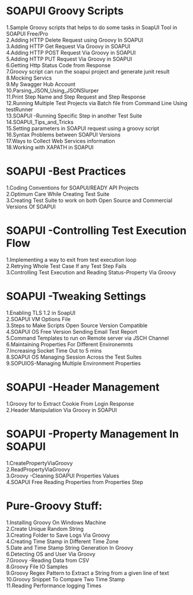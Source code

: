 SOAPUI Groovy Scripts
===================
1.Sample Groovy scripts that helps to do some tasks in SoapUI Tool in SOAPUI Free/Pro</br>
2.Adding HTTP Delete Request using Groovy In SOAPUI</br>
3.Adding HTTP Get Request Via Groovy in SOAPUI</br>
4.Adding HTTP POST Request Via Groovy in SOAPUI</br>
5.Adding HTTP PUT Request Via Groovy in SOAPUI</br>
6.Getting Http Status Code from Response</br>
7.Groovy script can run the soapui project and generate junit result</br>
8.Mocking Servics</br>
9.My Swagger Hub Account</br>
10.Parsing_JSON_Using_JSONSlurper</br>
11.Print Step Name and Step Request and Step Response</br>
12.Running Multiple Test Projects via Batch file from Command Line Using testRunner</br>
13.SOAPUI -Running Specific Step in another Test Suite</br>
14.SOAPUI_Tips_and_Tricks</br>
15.Setting parameters in SOAPUI request using a groovy script</br>
16.Syntax Problems between SOAPUI Versions</br>
17.Ways to Collect Web Services information</br>
18.Working with XAPATH in SOAPUI</br>

SOAPUI -Best Practices
======================
1.Coding Conventions for SOAPUI/READY API Projects</br>
2.Optimum Care While Creating Test Suite</br>
3.Creating Test Suite to work on both Open Source and Commercial Versions Of SOAPUI</br>


SOAPUI -Controlling Test Execution Flow
=======================================
1.Implementing a way to exit from test execution loop</br>
2.Retrying Whole Test Case If any Test Step Fails</br>
3.Controlling Test Execution and Reading Status-Property Via Groovy</br>


SOAPUI -Tweaking Settings
========================
1.Enabling TLS 1.2 in SoapUI</br>
2.SOAPUI VM Options File</br>
3.Steps to Make Scripts Open Source Version Compatible</br>
4.SOAPUI OS Free Version Sending Email Test Report</br>
5.Command Templates to run on Remote server via JSCH Channel</br>
6.Maintaining Properties For Different Environemnts</br>
7.Increasing Socket Time Out to 5 mins</br>
8.SOAPUI OS Managing Session Across the Test Suites</br>
9.SOPUIOS-Managing Multiple Environment Properties</br>


SOAPUI -Header Management
===========================
1.Groovy for to Extract Cookie From Login Response</br>
2.Header Manipulation Via Groovy in SOAPUI</br>


SOAPUI -Property Management In SOAPUI
===================
1.CreatePropertyViaGroovy</br>
2.ReadPropertyViaGroovy</br>
3.Groovy -Cleaning SOAPUI Properties Values</br>
4.SOAPUI Free Reading Properties from Properties Step</br>


Pure-Groovy Stuff:
===================
1.Installing Groovy On Windows Machine</br>
2.Create Unique Random String</br>
3.Creating Folder to Save Logs Via Groovy</br>
4.Creating Time Stamp in Different Time Zone</br>
5.Date and Time Stamp String Generation In Groovy</br>
6.Detecting OS and User Via Groovy</br>
7.Groovy -Reading Data from CSV</br>
8.Groovy File IO Samples</br>
9.Groovy Regex Pattern to Extract a String from a given line of text</br>
10.Groovy Snippet To Compare Two Time Stamp</br>
11.Reading Performance logging Times</br>

